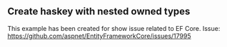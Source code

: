 ## Create haskey with nested owned types
This example has been created for show issue related to EF Core.
Issue: https://github.com/aspnet/EntityFrameworkCore/issues/17995